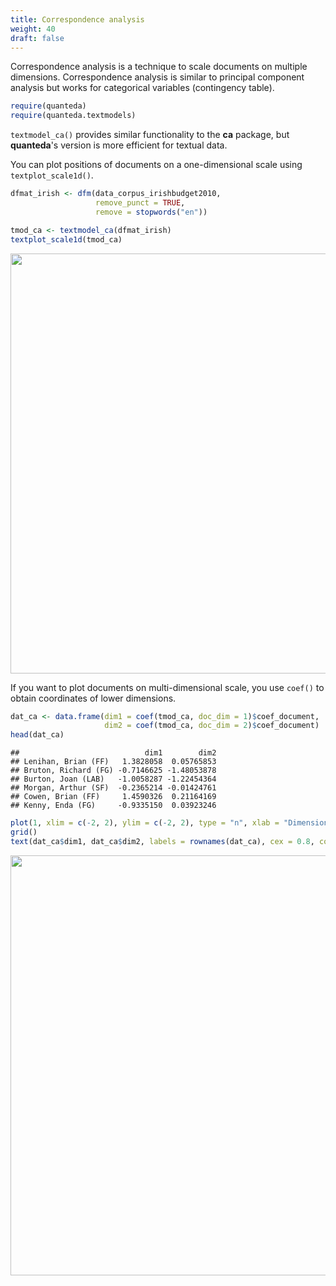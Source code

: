```yaml
---
title: Correspondence analysis
weight: 40
draft: false
---
```


Correspondence analysis is a technique to scale documents on multiple dimensions. Correspondence analysis is similar to principal component analysis but works for categorical variables (contingency table).


```r
require(quanteda)
require(quanteda.textmodels)
```

`textmodel_ca()` provides similar functionality to the **ca** package, but **quanteda**'s version is more efficient for textual data.

You can plot positions of documents on a one-dimensional scale using `textplot_scale1d()`.


```r
dfmat_irish <- dfm(data_corpus_irishbudget2010, 
                   remove_punct = TRUE, 
                   remove = stopwords("en"))

tmod_ca <- textmodel_ca(dfmat_irish)
textplot_scale1d(tmod_ca)
```

<img src="/machine-learning/ca.en_files/figure-html/unnamed-chunk-2-1.png" width="672" />

If you want to plot documents on multi-dimensional scale, you use `coef()` to obtain coordinates of lower dimensions.  


```r
dat_ca <- data.frame(dim1 = coef(tmod_ca, doc_dim = 1)$coef_document, 
                     dim2 = coef(tmod_ca, doc_dim = 2)$coef_document)
head(dat_ca)
```

```
##                            dim1        dim2
## Lenihan, Brian (FF)   1.3828058  0.05765853
## Bruton, Richard (FG) -0.7146625 -1.48053878
## Burton, Joan (LAB)   -1.0058287 -1.22454364
## Morgan, Arthur (SF)  -0.2365214 -0.01424761
## Cowen, Brian (FF)     1.4590326  0.21164169
## Kenny, Enda (FG)     -0.9335150  0.03923246
```

```r
plot(1, xlim = c(-2, 2), ylim = c(-2, 2), type = "n", xlab = "Dimension 1", ylab = "Dimension 2")
grid()
text(dat_ca$dim1, dat_ca$dim2, labels = rownames(dat_ca), cex = 0.8, col = rgb(0, 0, 0, 0.7))
```

<img src="/machine-learning/ca.en_files/figure-html/unnamed-chunk-3-1.png" width="672" />

